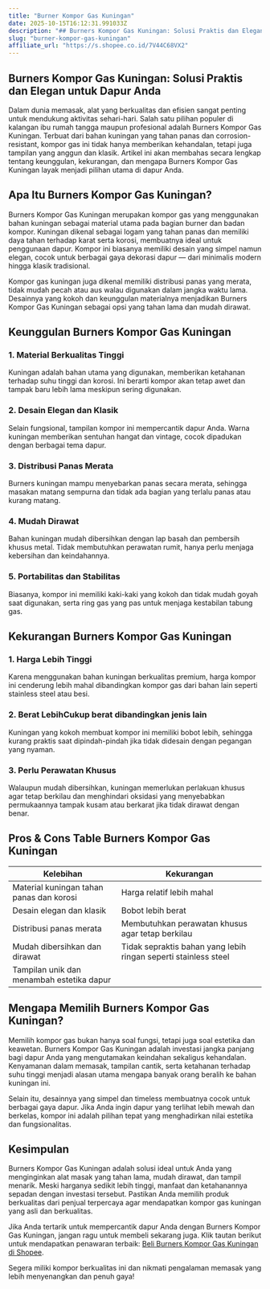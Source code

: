 ```yaml
---
title: "Burner Kompor Gas Kuningan"
date: 2025-10-15T16:12:31.991033Z
description: "## Burners Kompor Gas Kuningan: Solusi Praktis dan Elegan untuk Dapur Anda..."
slug: "burner-kompor-gas-kuningan"
affiliate_url: "https://s.shopee.co.id/7V44C68VX2"
---
```

## Burners Kompor Gas Kuningan: Solusi Praktis dan Elegan untuk Dapur Anda

Dalam dunia memasak, alat yang berkualitas dan efisien sangat penting untuk mendukung aktivitas sehari-hari. Salah satu pilihan populer di kalangan ibu rumah tangga maupun profesional adalah Burners Kompor Gas Kuningan. Terbuat dari bahan kuningan yang tahan panas dan corrosion-resistant, kompor gas ini tidak hanya memberikan kehandalan, tetapi juga tampilan yang anggun dan klasik. Artikel ini akan membahas secara lengkap tentang keunggulan, kekurangan, dan mengapa Burners Kompor Gas Kuningan layak menjadi pilihan utama di dapur Anda.

## Apa Itu Burners Kompor Gas Kuningan?

Burners Kompor Gas Kuningan merupakan kompor gas yang menggunakan bahan kuningan sebagai material utama pada bagian burner dan badan kompor. Kuningan dikenal sebagai logam yang tahan panas dan memiliki daya tahan terhadap karat serta korosi, membuatnya ideal untuk penggunaan dapur. Kompor ini biasanya memiliki desain yang simpel namun elegan, cocok untuk berbagai gaya dekorasi dapur — dari minimalis modern hingga klasik tradisional.

Kompor gas kuningan juga dikenal memiliki distribusi panas yang merata, tidak mudah pecah atau aus walau digunakan dalam jangka waktu lama. Desainnya yang kokoh dan keunggulan materialnya menjadikan Burners Kompor Gas Kuningan sebagai opsi yang tahan lama dan mudah dirawat.

## Keunggulan Burners Kompor Gas Kuningan

### 1. Material Berkualitas Tinggi

Kuningan adalah bahan utama yang digunakan, memberikan ketahanan terhadap suhu tinggi dan korosi. Ini berarti kompor akan tetap awet dan tampak baru lebih lama meskipun sering digunakan.

### 2. Desain Elegan dan Klasik

Selain fungsional, tampilan kompor ini mempercantik dapur Anda. Warna kuningan memberikan sentuhan hangat dan vintage, cocok dipadukan dengan berbagai tema dapur.

### 3. Distribusi Panas Merata

Burners kuningan mampu menyebarkan panas secara merata, sehingga masakan matang sempurna dan tidak ada bagian yang terlalu panas atau kurang matang.

### 4. Mudah Dirawat

Bahan kuningan mudah dibersihkan dengan lap basah dan pembersih khusus metal. Tidak membutuhkan perawatan rumit, hanya perlu menjaga kebersihan dan keindahannya.

### 5. Portabilitas dan Stabilitas

Biasanya, kompor ini memiliki kaki-kaki yang kokoh dan tidak mudah goyah saat digunakan, serta ring gas yang pas untuk menjaga kestabilan tabung gas.

## Kekurangan Burners Kompor Gas Kuningan

### 1. Harga Lebih Tinggi

Karena menggunakan bahan kuningan berkualitas premium, harga kompor ini cenderung lebih mahal dibandingkan kompor gas dari bahan lain seperti stainless steel atau besi.

### 2. Berat LebihCukup berat dibandingkan jenis lain

Kuningan yang kokoh membuat kompor ini memiliki bobot lebih, sehingga kurang praktis saat dipindah-pindah jika tidak didesain dengan pegangan yang nyaman.

### 3. Perlu Perawatan Khusus

Walaupun mudah dibersihkan, kuningan memerlukan perlakuan khusus agar tetap berkilau dan menghindari oksidasi yang menyebabkan permukaannya tampak kusam atau berkarat jika tidak dirawat dengan benar.

## Pros & Cons Table Burners Kompor Gas Kuningan

| Kelebihan                                           | Kekurangan                                              |
|-----------------------------------------------------|---------------------------------------------------------|
| Material kuningan tahan panas dan korosi           | Harga relatif lebih mahal                              |
| Desain elegan dan klasik                           | Bobot lebih berat                                    |
| Distribusi panas merata                             | Membutuhkan perawatan khusus agar tetap berkilau    |
| Mudah dibersihkan dan dirawat                      | Tidak sepraktis bahan yang lebih ringan seperti stainless steel |
| Tampilan unik dan menambah estetika dapur           |                                              |

## Mengapa Memilih Burners Kompor Gas Kuningan?

Memilih kompor gas bukan hanya soal fungsi, tetapi juga soal estetika dan keawetan. Burners Kompor Gas Kuningan adalah investasi jangka panjang bagi dapur Anda yang mengutamakan keindahan sekaligus kehandalan. Kenyamanan dalam memasak, tampilan cantik, serta ketahanan terhadap suhu tinggi menjadi alasan utama mengapa banyak orang beralih ke bahan kuningan ini.

Selain itu, desainnya yang simpel dan timeless membuatnya cocok untuk berbagai gaya dapur. Jika Anda ingin dapur yang terlihat lebih mewah dan berkelas, kompor ini adalah pilihan tepat yang menghadirkan nilai estetika dan fungsionalitas.

## Kesimpulan

Burners Kompor Gas Kuningan adalah solusi ideal untuk Anda yang menginginkan alat masak yang tahan lama, mudah dirawat, dan tampil menarik. Meski harganya sedikit lebih tinggi, manfaat dan ketahanannya sepadan dengan investasi tersebut. Pastikan Anda memilih produk berkualitas dari penjual terpercaya agar mendapatkan kompor gas kuningan yang asli dan berkualitas.

Jika Anda tertarik untuk mempercantik dapur Anda dengan Burners Kompor Gas Kuningan, jangan ragu untuk membeli sekarang juga. Klik tautan berikut untuk mendapatkan penawaran terbaik: [Beli Burners Kompor Gas Kuningan di Shopee](https://s.shopee.co.id/7V44C68VX2). 

Segera miliki kompor berkualitas ini dan nikmati pengalaman memasak yang lebih menyenangkan dan penuh gaya!